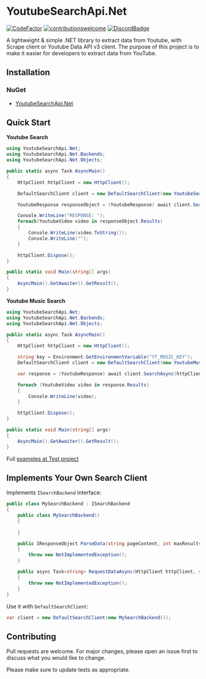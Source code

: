 # YoutubeSearchApi.Net
[![CodeFactor](https://www.codefactor.io/repository/github/madeyoga/youtubesearchapi.net/badge)](https://www.codefactor.io/repository/github/madeyoga/youtubesearchapi.net)
[![contributionswelcome](https://img.shields.io/badge/contributions-welcome-brightgreen.svg?style=flat)](https://github.com/madeyoga/YoutubeSearchApi/issues)
[![DiscordBadge](https://discordapp.com/api/guilds/458296099049046018/embed.png)](https://discord.gg/Y8sB4ay)

A lightweight &amp; simple .NET library to extract data from Youtube, with Scrape client or Youtube Data API v3 client.
The purpose of this project is to make it easier for developers to extract data from YouTube.


## Installation


### NuGet
- [YoutubeSearchApi.Net](https://www.nuget.org/packages/YoutubeSearchApi.Net/)


## Quick Start
**Youtube Search**
```C#
using YoutubeSearchApi.Net;
using YoutubeSearchApi.Net.Backends;
using YoutubeSearchApi.Net.Objects;

public static async Task AsyncMain()
{
    HttpClient httpClient = new HttpClient();

    DefaultSearchClient client = new DefaultSearchClient(new YoutubeSearchBackend());

    YoutubeResponse responseObject = (YoutubeResponse) await client.SearchAsync(httpClient, "black suit", maxResults: 5);

    Console.WriteLine("RESPONSE: ");
    foreach(YoutubeVideo video in responseObject.Results)
    {
        Console.WriteLine(video.ToString());
        Console.WriteLine("");
    }

    httpClient.Dispose();
}

public static void Main(string[] args)
{
    AsyncMain().GetAwaiter().GetResult();
}
```

**Youtube Music Search**
```C#
using YoutubeSearchApi.Net;
using YoutubeSearchApi.Net.Backends;
using YoutubeSearchApi.Net.Objects;

public static async Task AsyncMain()
{
    HttpClient httpClient = new HttpClient();

    string key = Environment.GetEnvironmentVariable("YT_MUSIC_KEY");
    DefaultSearchClient client = new DefaultSearchClient(new YoutubeMusicSearchBackend(key));

    var response = (YoutubeResponse) await client.SearchAsync(httpClient, "black suit", maxResults: 5);

    foreach (YoutubeVideo video in response.Results)
    {
        Console.WriteLine(video);
    }

    httpClient.Dispose();
}

public static void Main(string[] args)
{
    AsyncMain().GetAwaiter().GetResult();
}
```

Full [examples at Test project](https://github.com/madeyoga/YoutubeSearchApi.Net/tree/master/Tests)

## Implements Your Own Search Client
Implements `ISearchBackend` interface:

```C#
public class MySearchBackend : ISearchBackend 
{
    public class MySearchBackend() 
    {
    
    }

    public IResponseObject ParseData(string pageContent, int maxResults)
    {
        throw new NotImplementedException();
    }

    public async Task<string> RequestDataAsync(HttpClient httpClient, string query, int retry = 3, Dictionary<string, object> extras = null)
    {
        throw new NotImplementedException();
    }
}
```

Use it with `DefaultSearchClient`:
```C#
var client = new DefaultSearchClient(new MySearchBackend());
```


## Contributing
Pull requests are welcome. For major changes, please open an issue first to discuss what you would like to change.

Please make sure to update tests as appropriate.

